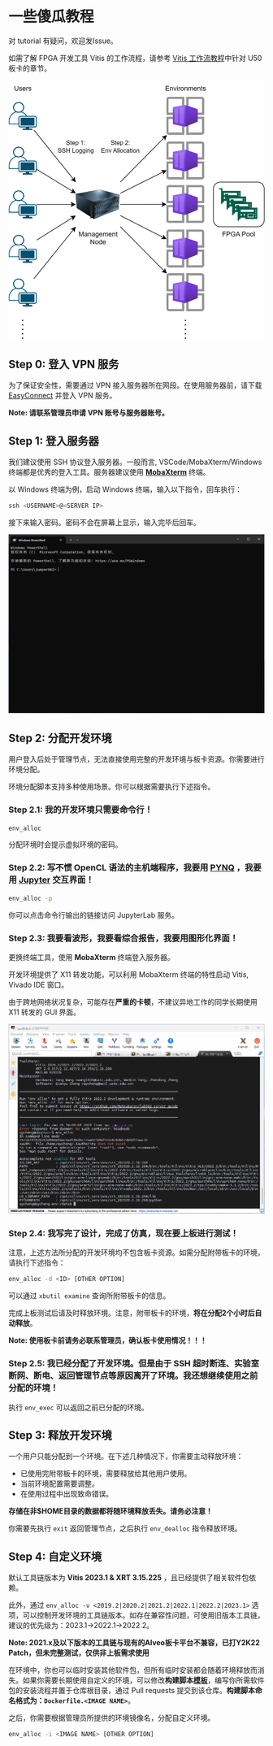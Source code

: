 # 一些傻瓜教程
对 tutorial 有疑问，欢迎发Issue。

如需了解 FPGA 开发工具 Vitis 的工作流程，请参考 [Vitis 工作流教程](https://github.com/Reconfigurable-Computing/Vitis_workflow)中针对 U50 板卡的章节。

![Workflow](./images/workflow.png)
## Step 0: 登入 VPN 服务
为了保证安全性，需要通过 VPN 接入服务器所在网段。在使用服务器前，请下载 [EasyConnect](https://support.sangfor.com.cn/productSoftware/list?product_id=20&category_id=56) 并登入 VPN 服务。

**Note: 请联系管理员申请 VPN 账号与服务器账号。**
## Step 1: 登入服务器
我们建议使用 SSH 协议登入服务器。一般而言, VSCode/MobaXterm/Windows 终端都是优秀的登入工具。服务器建议使用 [**MobaXterm**](https://mobaxterm.mobatek.net/download-home-edition.html) 终端。

以 Windows 终端为例，启动 Windows 终端，输入以下指令，回车执行：
```powershell
ssh <USERNAME>@<SERVER IP>
```
接下来输入密码。密码不会在屏幕上显示，输入完毕后回车。

![logging](./images/logging.gif)
## Step 2: 分配开发环境
用户登入后处于管理节点，无法直接使用完整的开发环境与板卡资源。你需要进行环境分配。

环境分配脚本支持多种使用场景。你可以根据需要执行下述指令。
### Step 2.1: 我的开发环境只需要命令行！
```bash
env_alloc
```
分配环境时会提示虚拟环境的密码。
### Step 2.2: 写不惯 OpenCL 语法的主机端程序，我要用 [PYNQ](http://www.pynq.io/) ，我要用 [Jupyter](https://jupyter.org/) 交互界面！
```bash
env_alloc -p
```
你可以点击命令行输出的链接访问 JupyterLab 服务。
### Step 2.3: 我要看波形，我要看综合报告，我要用图形化界面！
更换终端工具，使用 **MobaXterm** 终端登入服务器。

开发环境提供了 X11 转发功能，可以利用 MobaXterm 终端的特性启动 Vitis, Vivado IDE 窗口。

由于跨地网络状况复杂，可能存在**严重的卡顿**，不建议异地工作的同学长期使用 X11 转发的 GUI 界面。

![GUI](images/gui.gif)

### Step 2.4: 我写完了设计，完成了仿真，现在要上板进行测试！
注意，上述方法所分配的开发环境均不包含板卡资源。如需分配附带板卡的环境，请执行下述指令：
```bash
env_alloc -d <ID> [OTHER OPTION]
```
可以通过 `xbutil examine` 查询所附带板卡的信息。

完成上板测试后请及时释放环境。注意，附带板卡的环境，**将在分配2个小时后自动释放**。

**Note: 使用板卡前请务必联系管理员，确认板卡使用情况！！！**
### Step 2.5: 我已经分配了开发环境。但是由于 SSH 超时断连、实验室断网、断电、返回管理节点等原因离开了环境。我还想继续使用之前分配的环境！
执行 `env_exec` 可以返回之前已分配的环境。
## Step 3: 释放开发环境
一个用户只能分配到一个环境。在下述几种情况下，你需要主动释放环境：
- 已使用完附带板卡的环境，需要释放给其他用户使用。
- 当前环境配置需要调整。
- 在使用过程中出现致命错误。

**存储在非$HOME目录的数据都将随环境释放丢失。请务必注意！**

你需要先执行 `exit` 返回管理节点，之后执行 `env_dealloc` 指令释放环境。
## Step 4: 自定义环境
默认工具链版本为 **Vitis 2023.1 & XRT 3.15.225** ，且已经提供了相关软件包依赖。

此外，通过 `env_alloc -v <2019.2|2020.2|2021.2|2022.1|2022.2|2023.1>` 选项，可以控制开发环境的工具链版本。如存在兼容性问题，可使用旧版本工具链，建议的优先级为：2023.1->2022.1->2022.2。

**Note: 2021.x及以下版本的工具链与现有的Alveo板卡平台不兼容，已打Y2K22 Patch，但未完整测试，仅供非上板需求使用**

在环境中，你也可以临时安装其他软件包，但所有临时安装都会随着环境释放而消失。如果你需要长期使用自定义的环境，可以修改**构建脚本[模板](./Dockerfile.template)**，编写你所需软件包的安装流程并置于仓库根目录，通过 Pull requests 提交到该仓库。**构建脚本命名格式为：`Dockerfile.<IMAGE NAME>`**。

之后，你需要根据管理员所提供的环境镜像名，分配自定义环境。
```bash
env_alloc -i <IMAGE NAME> [OTHER OPTION]
```

